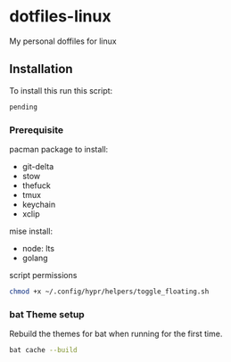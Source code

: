 # dotfiles-linux

My personal doffiles for linux

## Installation

To install this run this script:

```bash
pending
```

### Prerequisite

pacman package to install:

- git-delta
- stow
- thefuck
- tmux
- keychain
- xclip

mise install:

- node: lts
- golang

script permissions

```bash
chmod +x ~/.config/hypr/helpers/toggle_floating.sh
```

### bat Theme setup

Rebuild the themes for bat when running for the first time.

```bash
bat cache --build
```
